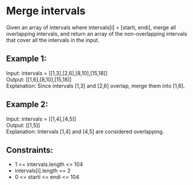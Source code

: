 # Merge intervals
Given an array of intervals where intervals[i] = [starti, endi], merge all overlapping intervals, and return an array of the non-overlapping intervals that cover all the intervals in the input.

 

## Example 1:

Input: intervals = [[1,3],[2,6],[8,10],[15,18]]  
Output: [[1,6],[8,10],[15,18]]  
Explanation: Since intervals [1,3] and [2,6] overlap, merge them into [1,6].  
## Example 2:

Input: intervals = [[1,4],[4,5]]  
Output: [[1,5]]  
Explanation: Intervals [1,4] and [4,5] are considered overlapping.  
 

## Constraints:

- 1 <= intervals.length <= 104
- intervals[i].length == 2
- 0 <= starti <= endi <= 104